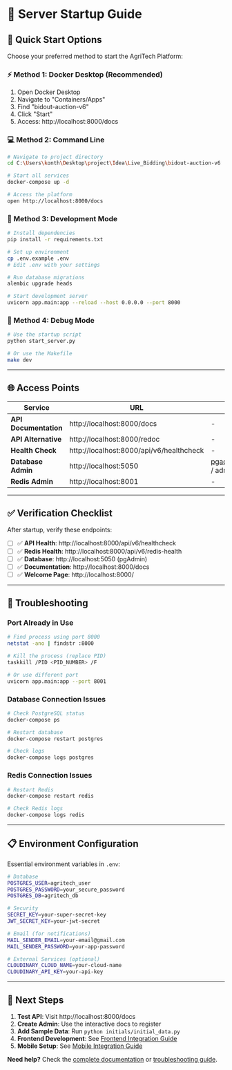 # 🚀 Server Startup Guide

## 🎯 **Quick Start Options**

Choose your preferred method to start the AgriTech Platform:

### **⚡ Method 1: Docker Desktop (Recommended)**
1. Open Docker Desktop
2. Navigate to "Containers/Apps"
3. Find "bidout-auction-v6"
4. Click "Start"
5. Access: http://localhost:8000/docs

### **💻 Method 2: Command Line**
```bash
# Navigate to project directory
cd C:\Users\konth\Desktop\project\Idea\Live_Bidding\bidout-auction-v6

# Start all services
docker-compose up -d

# Access the platform
open http://localhost:8000/docs
```

### **🔧 Method 3: Development Mode**
```bash
# Install dependencies
pip install -r requirements.txt

# Set up environment
cp .env.example .env
# Edit .env with your settings

# Run database migrations
alembic upgrade heads

# Start development server
uvicorn app.main:app --reload --host 0.0.0.0 --port 8000
```

### **🐛 Method 4: Debug Mode**
```bash
# Use the startup script
python start_server.py

# Or use the Makefile
make dev
```

---

## 🌐 **Access Points**

| Service | URL | Credentials |
|---------|-----|-------------|
| **API Documentation** | http://localhost:8000/docs | - |
| **API Alternative** | http://localhost:8000/redoc | - |
| **Health Check** | http://localhost:8000/api/v6/healthcheck | - |
| **Database Admin** | http://localhost:5050 | pgadmin4@pgadmin.org / admin |
| **Redis Admin** | http://localhost:8001 | - |

---

## ✅ **Verification Checklist**

After startup, verify these endpoints:

- [ ] ✅ **API Health**: http://localhost:8000/api/v6/healthcheck
- [ ] ✅ **Redis Health**: http://localhost:8000/api/v6/redis-health  
- [ ] ✅ **Database**: http://localhost:5050 (pgAdmin)
- [ ] ✅ **Documentation**: http://localhost:8000/docs
- [ ] ✅ **Welcome Page**: http://localhost:8000/

---

## 🔧 **Troubleshooting**

### **Port Already in Use**
```bash
# Find process using port 8000
netstat -ano | findstr :8000

# Kill the process (replace PID)
taskkill /PID <PID_NUMBER> /F

# Or use different port
uvicorn app.main:app --port 8001
```

### **Database Connection Issues**
```bash
# Check PostgreSQL status
docker-compose ps

# Restart database
docker-compose restart postgres

# Check logs
docker-compose logs postgres
```

### **Redis Connection Issues**
```bash
# Restart Redis
docker-compose restart redis

# Check Redis logs
docker-compose logs redis
```

---

## 📋 **Environment Configuration**

Essential environment variables in `.env`:

```bash
# Database
POSTGRES_USER=agritech_user
POSTGRES_PASSWORD=your_secure_password
POSTGRES_DB=agritech_db

# Security
SECRET_KEY=your-super-secret-key
JWT_SECRET_KEY=your-jwt-secret

# Email (for notifications)
MAIL_SENDER_EMAIL=your-email@gmail.com
MAIL_SENDER_PASSWORD=your-app-password

# External Services (optional)
CLOUDINARY_CLOUD_NAME=your-cloud-name
CLOUDINARY_API_KEY=your-api-key
```

---

## 🎯 **Next Steps**

1. **Test API**: Visit http://localhost:8000/docs
2. **Create Admin**: Use the interactive docs to register
3. **Add Sample Data**: Run `python initials/initial_data.py`
4. **Frontend Development**: See [Frontend Integration Guide](./FRONTEND_INTEGRATION.md)
5. **Mobile Setup**: See [Mobile Integration Guide](./MOBILE_INTEGRATION.md)

**Need help?** Check the [complete documentation](./README.md) or [troubleshooting guide](./TROUBLESHOOTING.md).
